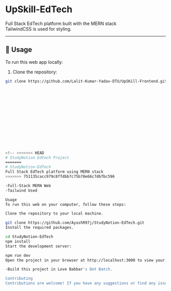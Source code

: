 
# UpSkill-EdTech

Full Stack EdTech platform built with the MERN stack  
TailwindCSS is used for styling.

---

## 🔧 Usage

To run this web app locally:

1. Clone the repository:
```bash
git clone https://github.com/Lalit-Kumar-Yadav-DTU/UpSKill-Frontend.git















<!-- <<<<<<< HEAD
# StudyNotion Edtech Project
=======
# StudyNotion-EdTech
Full Stack EdTech platform using MERN stack
>>>>>>> 751135cacc979c8ffdbb7c75b78e66c7dbfbc596

-Full-Stack MERN Web
-Tailwind Used

Usage
To run this web on your computer, follow these steps:

Clone the repository to your local machine.

git clone https://github.com/AyushR97j/StudyNotion-EdTech.git
Install the required packages. 

cd StudyNotion-EdTech
npm install
Start the development server:

npm run dev
Open the project in your browser at http://localhost:3000 to view your project.

-Build this project in Love Babbar's Dot Batch.

Contributing
Contributions are welcome! If you have any suggestions or find any issues, please feel free to open an issue or a pull request. -->
